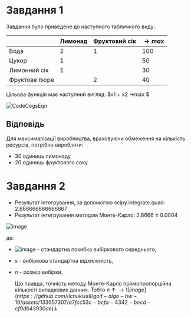 # Завдання 1
Завдання було приведене до наступного табличного виду:

|                | Лимонад   | Фруктовий сік | $→max$ |
|----------------|-----------|---------------|---------------------|
| Вода           | 2         | 1             | 100                 |
| Цукор          | 1         |               | 50                  |
| Лимонний сік   | 1         |               | 30                  |
| Фруктове пюре  |           | 2             | 40                  |

Цільова функція має наступний вигляд:
$x1 + x2 →max $ 

![CodeCogsEqn](https://github.com/IIchukissII/goit-algo-hw-10/assets/133657307/ae2d6a68-bad8-4ddb-97c7-e2171ef9b10c)



## Відповідь
Для максималізації виробництва, враховуючи обмеження на кількість ресурсів, потрібно виробляти:
- 30 одиниць лимонаду
- 20 одиниць фруктового соку

# Завдання 2

- Результат інтегрування, за допомогою scipy.integrate.quad: 2.666666666666667
- Результат інтегрування методом Монте-Карло: 2.6666 ± 0.0004

![image](https://github.com/IIchukissII/goit-algo-hw-10/assets/133657307/aa4b53f6-245e-4a60-8c41-af1c85d54fc5)

де:
- ![image](https://github.com/IIchukissII/goit-algo-hw-10/assets/133657307/a7fcc53c-bcfa-4342-becd-cf9db43930ae) - стандартна похибка вибіркового середнього,
- $s$ - вибіркова стандартна відхиленість,
- $n$ - розмір вибірки.

  Що правда, точність методу Монте-Карло прямопропорційна кількості випадкових данних. Тобто $n ↑ → ![image](https://github.com/IIchukissII/goit-algo-hw-10/assets/133657307/a7fcc53c-bcfa-4342-becd-cf9db43930ae)↓$
